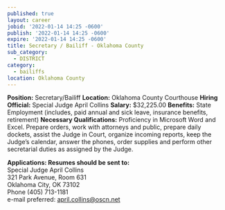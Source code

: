 ```yaml
---
published: true
layout: career
jobid: '2022-01-14 14:25 -0600'
publish: '2022-01-14 14:25 -0600'
expire: '2022-01-14 14:25 -0600'
title: Secretary / Bailiff - Oklahoma County
sub_category:
  - DISTRICT
category:
  - bailiffs
location: Oklahoma County
---
```

**Position:** Secretary/Bailiff
**Location:** Oklahoma County Courthouse
**Hiring Official:** Special Judge April Collins
**Salary:** $32,225.00
**Benefits:** State Employment (includes, paid annual and sick leave, insurance benefits, retirement)
**Necessary Qualifications:** Proficiency in Microsoft Word and Excel.  Prepare orders, work with attorneys and public, prepare daily dockets, assist the Judge in Court, organize incoming reports, keep the Judge’s calendar, answer the phones, order supplies and perform other secretarial duties as assigned by the Judge.
					

**Applications: Resumes should be sent to:**  
Special Judge April Collins  
321 Park Avenue, Room 631  
Oklahoma City, OK  73102  
Phone (405) 713-1181  
e-mail preferred: april.collins@oscn.net

